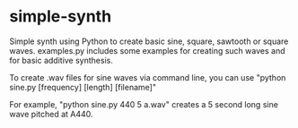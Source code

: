 # simple-synth
Simple synth using Python to create basic sine, square, sawtooth or square waves. examples.py includes some examples for creating such waves and for basic additive synthesis.

To create .wav files for sine waves via command line, you can use "python sine.py [frequency] [length] [filename]"

For example, "python sine.py 440 5 a.wav" creates a 5 second long sine wave pitched at A440.